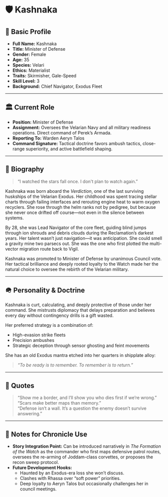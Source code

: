 # 🛡️ Kashnaka

## 🧬 Basic Profile

- **Full Name:** Kashnaka
- **Title:** Minister of Defense
- **Gender:** Female
- **Age:** 35
- **Species:** Velari
- **Ethics:** Materialist
- **Traits:** Skirmisher, Gale-Speed
- **Skill Level:** 3
- **Background:** Chief Navigator, Exodus Fleet

---

## 🏛️ Current Role

- **Position:** Minister of Defense  
- **Assignment:** Oversees the Velarian Navy and all military readiness operations. Direct command of Perek’s Armada.
- **Reporting To:** Warden Aeryn Talos  
- **Command Signature:** Tactical doctrine favors ambush tactics, close-range superiority, and active battlefield shaping.

---

## 📜 Biography

> “I watched the stars fall once. I don't plan to watch again.”

Kashnaka was born aboard the _Verdiction_, one of the last surviving huskships of the Velarian Exodus. Her childhood was spent tracing stellar charts through failing interfaces and rerouting engine heat to warm oxygen recyclers. She rose through the helm ranks not by pedigree, but because she never once drifted off course—not even in the silence between systems.

By 28, she was Lead Navigator of the core fleet, guiding blind jumps through ion shrouds and debris clouds during the Reclamation’s darkest years. Her talent wasn’t just navigation—it was anticipation. She could smell a gravity mine two parsecs out. She was the one who first plotted the multi-vector migration route back to Vigil.

Kashnaka was promoted to Minister of Defense by unanimous Council vote. Her tactical brilliance and deeply rooted loyalty to the Watch made her the natural choice to oversee the rebirth of the Velarian military.

---

## 🪖 Personality & Doctrine

Kashnaka is curt, calculating, and deeply protective of those under her command. She mistrusts diplomacy that delays preparation and believes every day without contingency drills is a gift wasted.

Her preferred strategy is a combination of:
- High-evasion strike fleets
- Precision ambushes
- Strategic deception through sensor ghosting and feint movements

She has an old Exodus mantra etched into her quarters in shipplate alloy:

> _“To be ready is to remember. To remember is to return.”_

---

## 📘 Quotes

> “Show me a border, and I’ll show you who dies first if we’re wrong.”  
> “Scars make better maps than memory.”  
> “Defense isn’t a wall. It’s a question the enemy doesn’t survive answering.”

---

## 📂 Notes for Chronicle Use

- **Story Integration Point:** Can be introduced narratively in *The Formation of the Watch* as the commander who first maps defensive patrol routes, oversees the re-arming of Joddam-class corvettes, or proposes the recon sweep protocol.
- **Future Development Hooks:**
  - Haunted by an Exodus-era loss she won’t discuss.
  - Clashes with Rhassa over “soft power” priorities.
  - Deep loyalty to Aeryn Talos but occasionally challenges her in council meetings.
